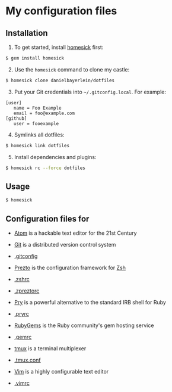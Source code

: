 # My configuration files

## Installation

1. To get started, install [homesick](https://github.com/technicalpickles/homesick) first:

  ```bash
  $ gem install homesick
  ```

2. Use the `homesick` command to clone my castle:

  ```bash
  $ homesick clone danielbayerlein/dotfiles
  ```

3. Put your Git credentials into `~/.gitconfig.local`. For example:

  ```
  [user]
     name = Foo Example
     email = foo@example.com
  [github]
     user = fooexample
  ```

4. Symlinks all dotfiles:

  ```bash
  $ homesick link dotfiles
  ```

5. Install dependencies and plugins:

  ```bash
  $ homesick rc --force dotfiles
  ```

## Usage

```bash
$ homesick
```

## Configuration files for

* [Atom](https://atom.io/) is a hackable text editor for the 21st Century

* [Git](http://git-scm.com) is a distributed version control system
 * [.gitconfig](.gitconfig)

* [Prezto](https://github.com/sorin-ionescu/prezto) is the configuration framework for [Zsh](http://www.zsh.org)
 * [.zshrc](.zshrc)
 * [.zpreztorc](.zpreztorc)

* [Pry](https://github.com/pry/pry) is a powerful alternative to the standard IRB shell for Ruby
 * [.pryrc](.pryrc)

* [RubyGems](https://rubygems.org) is the Ruby community's gem hosting service
 * [.gemrc](.gemrc)

* [tmux](http://tmux.sourceforge.net) is a terminal multiplexer
 * [.tmux.conf](.tmux.conf)

* [Vim](http://www.vim.org) is a highly configurable text editor
 * [.vimrc](.vimrc)
